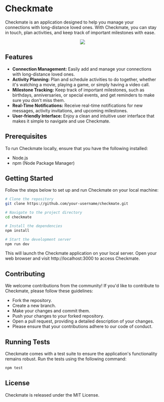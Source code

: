 # Checkmate

Checkmate is an application designed to help you manage your connections with long-distance loved ones. With Checkmate, you can stay in touch, plan activities, and keep track of important milestones with ease.

<p align="center">
  <img src = https://github.com/GeoTech23/CheckMate/blob/main/public/firsthalfCM.gif>
</p>

## Features
- **Connection Management:** Easily add and manage your connections with long-distance loved ones.
- **Activity Planning:** Plan and schedule activities to do together, whether it's watching a movie, playing a game, or simply having a video call.
- **Milestone Tracking:** Keep track of important milestones, such as birthdays, anniversaries, or special events, and get reminders to make sure you don't miss them.
- **Real-Time Notifications:** Receive real-time notifications for new messages, activity invitations, and upcoming milestones.
- **User-friendly Interface:** Enjoy a clean and intuitive user interface that makes it simple to navigate and use Checkmate.

## Prerequisites

To run Checkmate locally, ensure that you have the following installed:

- Node.js
- npm (Node Package Manager)

## Getting Started

Follow the steps below to set up and run Checkmate on your local machine:

```bash
# Clone the repository
git clone https://github.com/your-username/checkmate.git

# Navigate to the project directory
cd checkmate

# Install the dependencies
npm install

# Start the development server
npm run dev
```

This will launch the Checkmate application on your local server. Open your web browser and visit http://localhost:3000 to access Checkmate.

## Contributing
We welcome contributions from the community! If you'd like to contribute to Checkmate, please follow these guidelines:

- Fork the repository.
- Create a new branch.
- Make your changes and commit them.
- Push your changes to your forked repository.
- Open a pull request, providing a detailed description of your changes.
- Please ensure that your contributions adhere to our code of conduct.

## Running Tests
Checkmate comes with a test suite to ensure the application's functionality remains robust. Run the tests using the following command:

```bash
npm test
```

## License
Checkmate is released under the MIT License.

